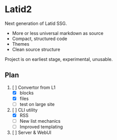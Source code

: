 # Latid2

Next generation of Latid SSG.

- More or less universal markdown as source
- Compact, structured code
- Themes
- Clean source structure

Project is on earliest stage, experimental, unusable.

## Plan

1. [ ] Convertor from L1
   - [x] blocks
   - [x] files
   - [ ] test on large site
2. [ ] CLI utility
   - [x] RSS
   - [ ] New list mechanics
   - [ ] Improved templating
3. [ ] Server & WebUI
